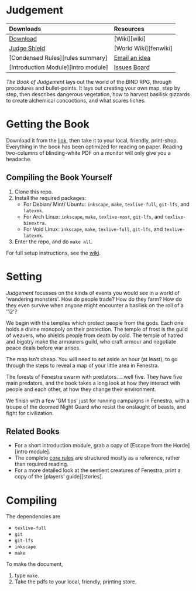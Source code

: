 # Judgement

|             Downloads                |         Resources             |
|:-------------------------------------|:------------------------------|
| [Download][download]                 | [Wiki][wiki]                  | 
| [Judge Shield][shield]               | [World Wiki][fenwiki]         |
| [Condensed Rules][rules summary]     | [Email an idea][issues email] |
| [Introduction Module][intro module]  | [Issues Board][board]         |

*The Book of Judgement* lays out the world of the BIND RPG, through procedures and bullet-points.
It lays out creating your own map, step by step, then describes dangerous vegetation, how to harvest basilisk gizzards to create alchemical concoctions, and what scares liches.

# Getting the Book

Download it from the [link][download], then take it to your local, friendly, print-shop.
Everything in the book has been optimized for reading on paper.
Reading two-columns of blinding-white PDF on a monitor will only give you a headache.

## Compiling the Book Yourself

1. Clone this repo.
1. Install the required packages:
    * For Debian/ Mint/ Ubuntu: `inkscape`, `make`, `texlive-full`, `git-lfs`, and `latexmk`.
    * For Arch Linux: `inkscape`, `make`, `texlive-most`, `git-lfs`, and `texlive-binextra`.
    * For Void Linux: `inkscape`, `make`, `texlive-full`, `git-lfs`, and `texlive-latexmk`.
1. Enter the repo, and do `make all`.

For full setup instructions, see the [wiki][compiling].

# Setting

*Judgement* focusses on the kinds of events you would see in a world of 'wandering monsters'.
How do people trade?
How do they farm?
How do they even survive when anyone might encounter a basilisk on the roll of a '12'?

We begin with the temples which protect people from the gods.
Each one holds a divine monopoly on their protection.
The temple of frost is the guild of weavers, who shields people from death by cold.
The temple of hatred and bigotry make the armourers guild, who craft armour and negotiate peace deals before war arises.

The map isn't cheap.
You will need to set aside an hour (at least), to go through the steps to reveal a map of your little area in Fenestra.

The forests of Fenestra swarm with predators.
...well five.
They have five main predators, and the book takes a long look at how they interact with people and each other, at how they change their environment.

We finish with a few 'GM tips' just for running campaigns in Fenestra, with a troupe of the doomed Night Guard who resist the onslaught of beasts, and fight for civilization.

## Related Books

- For a short introduction module, grab a copy of [Escape from the Horde][intro module].
- The complete [core rules][core download] are structured mostly as a reference, rather than required reading.
- For a more detailed look at the sentient creatures of Fenestra, print a copy of the [players' guide][stories].

# Compiling

The dependencies are

- `texlive-full`
- `git`
- `git-lfs`
- `inkscape`
- `make`

To make the document,

1. type `make`.
2. Take the pdfs to your local, friendly, printing store.

[compiling]: https://gitlab.com/bindrpg/core/-/wikis/dev/Compiling
[core download]: https://gitlab.com/bindrpg/metabind/-/jobs/artifacts/master/raw/complete/core.pdf?job=build
[download]: https://gitlab.com/bindrpg/metabind/-/jobs/artifacts/master/raw/complete/Judgement.pdf?job=build
[issues email]: mailto:contact-project+bindrpg-judgement-47918887-issue-@incoming.gitlab.com
[board]: https://gitlab.com/bindrpg/judgement/-/issues
[shield]: https://gitlab.com/bindrpg/metabind/-/jobs/artifacts/master/raw/complete/shield.pdf?job=build

